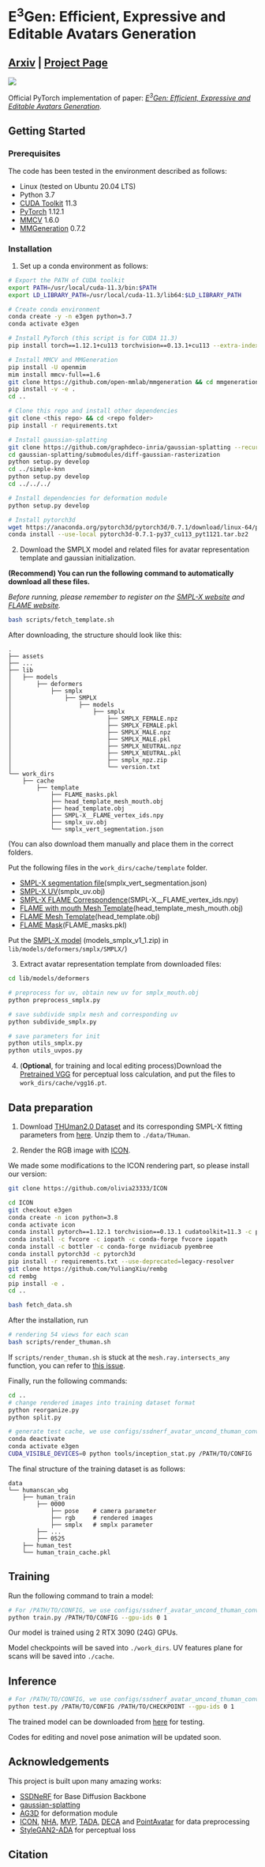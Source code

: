 # E<sup>3</sup>Gen: Efficient, Expressive and Editable Avatars Generation
## [Arxiv](http://arxiv.org/abs/2405.19203) | [Project Page](https://olivia23333.github.io/E3Gen/)

<img src="assets/teaser.png" /> 

Official PyTorch implementation of paper: [*E<sup>3</sup>Gen: Efficient, Expressive and Editable Avatars Generation*](http://arxiv.org/abs/2405.19203).

## Getting Started

### Prerequisites

The code has been tested in the environment described as follows:

- Linux (tested on Ubuntu 20.04 LTS)
- Python 3.7
- [CUDA Toolkit](https://developer.nvidia.com/cuda-toolkit-archive) 11.3
- [PyTorch](https://pytorch.org/get-started/previous-versions/) 1.12.1
- [MMCV](https://github.com/open-mmlab/mmcv) 1.6.0
- [MMGeneration](https://github.com/open-mmlab/mmgeneration) 0.7.2

### Installation
1. Set up a conda environment as follows:
```bash
# Export the PATH of CUDA toolkit
export PATH=/usr/local/cuda-11.3/bin:$PATH
export LD_LIBRARY_PATH=/usr/local/cuda-11.3/lib64:$LD_LIBRARY_PATH

# Create conda environment
conda create -y -n e3gen python=3.7
conda activate e3gen

# Install PyTorch (this script is for CUDA 11.3)
pip install torch==1.12.1+cu113 torchvision==0.13.1+cu113 --extra-index-url https://download.pytorch.org/whl/cu113

# Install MMCV and MMGeneration
pip install -U openmim
mim install mmcv-full==1.6
git clone https://github.com/open-mmlab/mmgeneration && cd mmgeneration && git checkout v0.7.2
pip install -v -e .
cd ..

# Clone this repo and install other dependencies
git clone <this repo> && cd <repo folder>
pip install -r requirements.txt

# Install gaussian-splatting
git clone https://github.com/graphdeco-inria/gaussian-splatting --recursive
cd gaussian-splatting/submodules/diff-gaussian-rasterization
python setup.py develop
cd ../simple-knn
python setup.py develop
cd ../../../

# Install dependencies for deformation module
python setup.py develop

# Install pytorch3d
wget https://anaconda.org/pytorch3d/pytorch3d/0.7.1/download/linux-64/pytorch3d-0.7.1-py37_cu113_pyt1121.tar.bz2
conda install --use-local pytorch3d-0.7.1-py37_cu113_pyt1121.tar.bz2
```

2. Download the SMPLX model and related files for avatar representation template and gaussian initialization.

**(Recommend) You can run the following command to automatically download all these files.**

*Before running, please remember to register on the [SMPL-X website](https://smpl-x.is.tue.mpg.de) and [FLAME website](http://flame.is.tue.mpg.de/).*
```bash
bash scripts/fetch_template.sh 
```

After downloading, the structure should look like this:
```
.
├── assets
├── ...
├── lib
│   ├── models
│       ├── deformers
│           ├── smplx
│               ├── SMPLX
│                   ├── models
│                       ├── smplx
│                           ├── SMPLX_FEMALE.npz
│                           ├── SMPLX_FEMALE.pkl
│                           ├── SMPLX_MALE.npz
│                           ├── SMPLX_MALE.pkl
│                           ├── SMPLX_NEUTRAL.npz
│                           ├── SMPLX_NEUTRAL.pkl
│                           ├── smplx_npz.zip
│                           └── version.txt
└── work_dirs
    ├── cache
        ├── template
            ├── FLAME_masks.pkl
            ├── head_template_mesh_mouth.obj
            ├── head_template.obj
            ├── SMPL-X__FLAME_vertex_ids.npy
            ├── smplx_uv.obj
            └── smplx_vert_segmentation.json
```

(You can also download them manually and place them in the correct folders.

Put the following files in the `work_dirs/cache/template` folder.
- [SMPL-X segmentation file](https://github.com/Meshcapade/wiki/blob/main/assets/SMPL_body_segmentation/smplx/smplx_vert_segmentation.json)(smplx_vert_segmentation.json)
- [SMPL-X UV](https://download.is.tue.mpg.de/download.php?domain=smplx&sfile=smplx_uv.zip)(smplx_uv.obj)
- [SMPL-X FLAME Correspondence](https://download.is.tue.mpg.de/download.php?domain=smplx&sfile=smplx_mano_flame_correspondences.zip)(SMPL-X__FLAME_vertex_ids.npy)
- [FLAME with mouth Mesh Template](https://github.com/philgras/neural-head-avatars/blob/main/assets/flame/head_template_mesh_mouth.obj)(head_template_mesh_mouth.obj)
- [FLAME Mesh Template](https://github.com/yfeng95/DECA/blob/master/data/head_template.obj)(head_template.obj)
- [FLAME Mask](https://files.is.tue.mpg.de/tbolkart/FLAME/FLAME_masks.zip)(FLAME_masks.pkl)

Put the [SMPL-X model](https://smpl-x.is.tue.mpg.de) (models_smplx_v1_1.zip) in `lib/models/deformers/smplx/SMPLX/`)

3. Extract avatar representation template from downloaded files:
```bash
cd lib/models/deformers

# preprocess for uv, obtain new uv for smplx_mouth.obj
python preprocess_smplx.py

# save subdivide smplx mesh and corresponding uv
python subdivide_smplx.py

# save parameters for init
python utils_smplx.py
python utils_uvpos.py
```

4. (**Optional**, for training and local editing process)Download the [Pretrained VGG](https://drive.google.com/file/d/1x1Kc41DqolkNve70I_OCsiyamrPuNB1b/view?usp=sharing) for perceptual loss calculation, and put the files to `work_dirs/cache/vgg16.pt`.

## Data preparation

1. Download [THUman2.0 Dataset](https://github.com/ytrock/THuman2.0-Dataset) and its corresponding SMPL-X fitting parameters from [here](https://drive.google.com/file/d/1rnkGomScq3yxyM9auA-oHW6m_OJ5mlGL/view?usp=sharing).
Unzip them to `./data/THuman`.

2. Render the RGB image with [ICON](https://github.com/YuliangXiu/ICON).

We made some modifications to the ICON rendering part, so please install our version:
```bash
git clone https://github.com/olivia23333/ICON

cd ICON
git checkout e3gen
conda create -n icon python=3.8
conda activate icon
conda install pytorch==1.12.1 torchvision==0.13.1 cudatoolkit=11.3 -c pytorch
conda install -c fvcore -c iopath -c conda-forge fvcore iopath
conda install -c bottler -c conda-forge nvidiacub pyembree
conda install pytorch3d -c pytorch3d
pip install -r requirements.txt --use-deprecated=legacy-resolver
git clone https://github.com/YuliangXiu/rembg
cd rembg 
pip install -e .
cd ..

bash fetch_data.sh
```

After the installation, run
```bash
# rendering 54 views for each scan
bash scripts/render_thuman.sh
```

If `scripts/render_thuman.sh` is stuck at the `mesh.ray.intersects_any` function, you can refer to [this issue](https://github.com/YuliangXiu/ICON/issues/62).

Finally, run the following commands:
```bash
cd ..
# change rendered images into training dataset format
python reorganize.py
python split.py

# generate test cache, we use configs/ssdnerf_avatar_uncond_thuman_conv_16bit.py here
conda deactivate
conda activate e3gen
CUDA_VISIBLE_DEVICES=0 python tools/inception_stat.py /PATH/TO/CONFIG
```

The final structure of the training dataset is as follows:
```
data
└── humanscan_wbg
    ├── human_train
        ├── 0000
            ├── pose    # camera parameter
            ├── rgb     # rendered images
            ├── smplx   # smplx parameter
        ├── ...
        ├── 0525
    ├── human_test
    └── human_train_cache.pkl
```

## Training

Run the following command to train a model:

```bash
# For /PATH/TO/CONFIG, we use configs/ssdnerf_avatar_uncond_thuman_conv_16bit.py here
python train.py /PATH/TO/CONFIG --gpu-ids 0 1
```
Our model is trained using 2 RTX 3090 (24G) GPUs.

Model checkpoints will be saved into `./work_dirs`. UV features plane for scans will be saved into `./cache`.

## Inference
```bash
# For /PATH/TO/CONFIG, we use configs/ssdnerf_avatar_uncond_thuman_conv_16bit.py here
python test.py /PATH/TO/CONFIG /PATH/TO/CHECKPOINT --gpu-ids 0 1 
```
The trained model can be downloaded from [here](https://drive.google.com/file/d/1bklHperCiTS-_KXDusIre1zq8GL-ulW2/view?usp=sharing) for testing.

Codes for editing and novel pose animation will be updated soon.

## Acknowledgements
This project is built upon many amazing works: 
- [SSDNeRF](https://github.com/Lakonik/SSDNeRF) for Base Diffusion Backbone
- [gaussian-splatting](https://github.com/graphdeco-inria/gaussian-splatting)
- [AG3D](https://github.com/zj-dong/AG3D) for deformation module
- [ICON](https://github.com/YuliangXiu/ICON), [NHA](https://github.com/philgras/neural-head-avatars), [MVP](https://github.com/facebookresearch/mvp), [TADA](https://github.com/TingtingLiao/TADA),
[DECA](https://github.com/yfeng95/DECA) and [PointAvatar](https://github.com/zhengyuf/PointAvatar) for data preprocessing
- [StyleGAN2-ADA](https://github.com/NVlabs/stylegan2-ada-pytorch) for perceptual loss

## Citation
